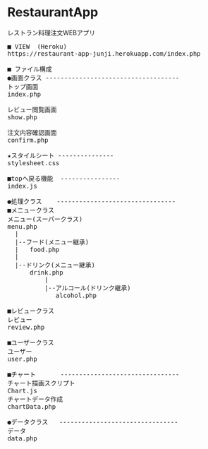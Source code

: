 # RestaurantApp
レストラン料理注文WEBアプリ
<pre>
■ VIEW  (Heroku)
https://restaurant-app-junji.herokuapp.com/index.php

■ ファイル構成
●画面クラス ------------------------------------
トップ画面
index.php

レビュー閲覧画面
show.php

注文内容確認画面
confirm.php

★スタイルシート ---------------
stylesheet.css

■topへ戻る機能  ----------------
index.js

●処理クラス    --------------------------------
■メニュークラス
メニュー(スーパークラス)
menu.php
  |
  |--フード(メニュー継承)
  |   food.php
  |
  |--ドリンク(メニュー継承)
      drink.php
          |
          |--アルコール(ドリンク継承)
             alcohol.php
             
■レビュークラス
レビュー
review.php

■ユーザークラス
ユーザー
user.php

■チャート　　　　--------------------------------
チャート描画スクリプト
Chart.js
チャートデータ作成
chartData.php

●データクラス   --------------------------------
データ
data.php
</pre>
